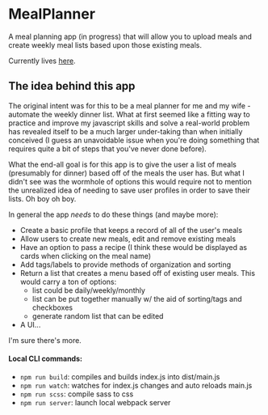 # MealPlanner

A meal planning app (in progress) that will allow you to upload meals and create weekly meal lists based upon those existing meals.

Currently lives [here](http://www.thebrianpye.com/MealPlanner/).

## The idea behind this app

The original intent was for this to be a meal planner for me and my wife - automate the weekly dinner list. What at first seemed like a fitting way to practice and improve my javascript skills and solve a real-world problem has revealed itself to be a much larger under-taking than when initially conceived (I guess an unavoidable issue when you're doing something that requires quite a bit of steps that you've never done before).

What the end-all goal is for this app is to give the user a list of meals (presumably for dinner) based off of the meals the user has. But what I didn't see was the wormhole of options this would require not to mention the unrealized idea of needing to save user profiles in order to save their lists. Oh boy oh boy.

In general the app _needs_ to do these things (and maybe more):
- Create a basic profile that keeps a record of all of the user's meals
- Allow users to create new meals, edit and remove existing meals
- Have an option to pass a recipe (I think these would be displayed as cards when clicking on the meal name)
- Add tags/labels to provide methods of organization and sorting
- Return a list that creates a menu based off of existing user meals. This would carry a ton of options:
    + list could be daily/weekly/monthly
    + list can be put together manually w/ the aid of sorting/tags and checkboxes
    + generate random list that can be edited
- A UI...

I'm sure there's more.

#### Local CLI commands:
- `npm run build`: compiles and builds index.js into dist/main.js
- `npm run watch`: watches for index.js changes and auto reloads main.js
- `npm run scss`: compile sass to css
- `npm run server`: launch local webpack server
